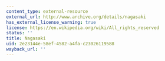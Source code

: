 ```yaml
---
content_type: external-resource
external_url: http://www.archive.org/details/nagasaki
has_external_license_warning: true
license: https://en.wikipedia.org/wiki/All_rights_reserved
status: ''
title: Nagasaki
uid: 2e23144e-58ef-4582-a4fa-c23026119588
wayback_url: ''
---
```

